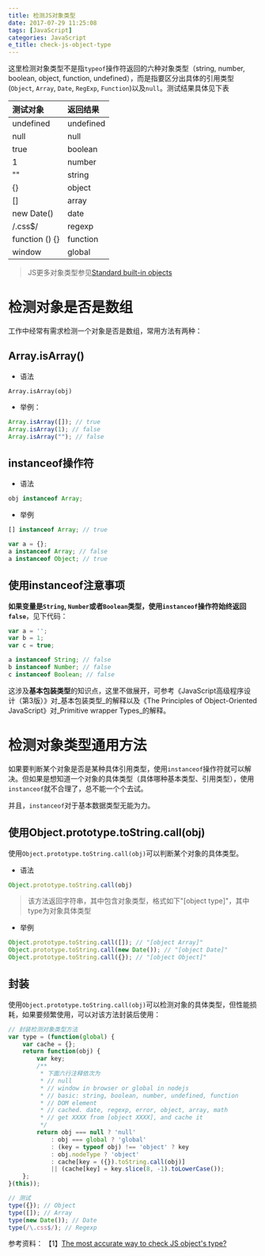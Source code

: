 ```yaml
---
title: 检测JS对象类型
date: 2017-07-29 11:25:08
tags: [JavaScript]
categories: JavaScript
e_title: check-js-object-type
---
```


这里检测对象类型不是指`typeof`操作符返回的六种对象类型（string, number, boolean, object, function, undefined），而是指要区分出具体的引用类型(`Object`, `Array`, `Date`, `RegExp`, `Function`)以及`null`。测试结果具体见下表

| 测试对象           | 返回结果      |
|:---------------|:----------|
| undefined      | undefined |
| null           | null      |
| true           | boolean   |
| 1              | number    |
| ""             | string    |
| {}             | object    |
| []             | array     |
| new Date()     | date      |
| /\.css$/       | regexp    |
| function () {} | function  |
| window         | global    |

> JS更多对象类型参见[Standard built-in objects](https://developer.mozilla.org/en-US/docs/Web/JavaScript/Reference/Global_Objects)

# 检测对象是否是数组

工作中经常有需求检测一个对象是否是数组，常用方法有两种：

## Array.isArray()

- 语法

```
Array.isArray(obj)
```

- 举例：

```js
Array.isArray([]); // true
Array.isArray(1); // false
Array.isArray(""); // false
```

## instanceof操作符

- 语法

```js
obj instanceof Array;
```

- 举例

```js
[] instanceof Array; // true

var a = {};
a instanceof Array; // false
a instanceof Object; // true
```

## 使用instanceof注意事项

**如果变量是`String`, `Number`或者`Boolean`类型，使用`instanceof`操作符始终返回`false`**，见下代码：

```js
var a = '';
var b = 1;
var c = true;

a instanceof String; // false
b instanceof Number; // false
c instanceof Boolean; // false
```

这涉及**基本包装类型**的知识点，这里不做展开，可参考《JavaScript高级程序设计（第3版）》对_基本包装类型_的解释以及《The Principles of Object-Oriented JavaScript》对_Primitive wrapper Types_的解释。  

# 检测对象类型通用方法

如果要判断某个对象是否是某种具体引用类型，使用`instanceof`操作符就可以解决。但如果是想知道一个对象的具体类型（具体哪种基本类型、引用类型），使用`instanceof`就不合理了，总不能一个个去试。

并且，`instanceof`对于基本数据类型无能为力。

## 使用Object.prototype.toString.call(obj)

使用`Object.prototype.toString.call(obj)`可以判断某个对象的具体类型。

- 语法

```js
Object.prototype.toString.call(obj)
```

> 该方法返回字符串，其中包含对象类型，格式如下"[object type]"，其中type为对象具体类型

- 举例

```js
Object.prototype.toString.call([]); // "[object Array]"
Object.prototype.toString.call(new Date()); // "[object Date]"
Object.prototype.toString.call({}); // "[object Object]"
```

## 封装

使用`Object.prototype.toString.call(obj)`可以检测对象的具体类型，但性能损耗，如果要频繁使用，可以对该方法封装后使用：

```js
// 封装检测对象类型方法
var type = (function(global) {
    var cache = {};
    return function(obj) {
        var key;
        /**
         * 下面六行注释依次为
         * // null
         * // window in browser or global in nodejs
         * // basic: string, boolean, number, undefined, function
         * // DOM element
         * // cached. date, regexp, error, object, array, math
         * // get XXXX from [object XXXX], and cache it
         */
        return obj === null ? 'null'
            : obj === global ? 'global'
            : (key = typeof obj) !== 'object' ? key
            : obj.nodeType ? 'object'
            : cache[key = ({}).toString.call(obj)]
            || (cache[key] = key.slice(8, -1).toLowerCase());
    };
}(this));
```

```js
// 测试
type({}); // Object
type([]); // Array
type(new Date()); // Date
type(/\.css$/); // Regexp
```

参考资料：
【1】[The most accurate way to check JS object's type?](https://stackoverflow.com/questions/7893776/the-most-accurate-way-to-check-js-objects-type)

